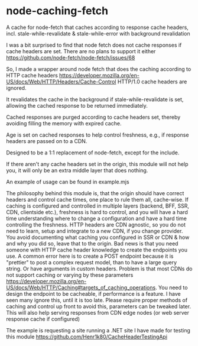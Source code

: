 # node-caching-fetch
A cache for node-fetch that caches according to response cache headers, incl. stale-while-revalidate &amp; stale-while-error with background revalidation

I was a bit surprised to find that node fetch does not cache responses if cache headers are set.
There are no plans to support it either https://github.com/node-fetch/node-fetch/issues/68

So, I made a wrapper around node fetch that does the caching according to HTTP cache headers
https://developer.mozilla.org/en-US/docs/Web/HTTP/Headers/Cache-Control
HTTP/1.0 cache headers are ignored.

It revalidates the cache in the background if stale-while-revalidate is set, allowing the cached response to be returned immediately.

Cached responses are purged according to cache headers set, thereby avoiding filling the memory with expired cache.

Age is set on cached responses to help control freshness, e.g., if response headers are passed on to a CDN.

Designed to be a 1:1 replacement of node-fetch, except for the include.

If there aren't any cache headers set in the origin, this module will not help you, it will only be an extra middle layer that does nothing.

An example of usage can be found in example.mjs

The philosophy behind this module is, that the origin should have correct headers and control cache times, one place to rule them all, cache-wise.
If caching is configured and controlled in multiple layers (backend, BFF, SSR, CDN, clientside etc.), freshness is hard to control, and you will have a hard time understanding where to change a configuration and have a hard time controlling the freshness.
HTTP headers are CDN agnostic, so you do not need to learn, setup and integrate to a new CDN, if you change provider.
You avoid documenting what caching you configured in SSR or CDN & how and why you did so, leave that to the origin.
Bad news is that you need someone with HTTP cache header knowledge to create the endpoints you use. A common error here is to create a POST endpoint because it is "prettier" to post a complex request model, than to have a large query string. Or have arguments in custom headers. Problem is that most CDNs do not support caching or varying by these parameters https://developer.mozilla.org/en-US/docs/Web/HTTP/Caching#targets_of_caching_operations.
You need to design the endpoint to be cacheable, if performance is a feature. I have seen many ignore this, until it is too late.
Please require proper methods of caching and control up front to avoid this, parameters can be tweaked later. This will also help serving responses from CDN edge nodes (or web server response cache if configured)

The example is requesting a site running a .NET site I have made for testing this module https://github.com/Henr1k80/CacheHeaderTestingApi
